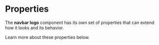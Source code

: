 # Properties

The **navbar logo** component has its own set of properties that can extend how it looks and its behavior. 

Learn more about these properties below.